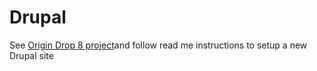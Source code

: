 # Drupal

See [Origin Drop 8 project](https://github.com/origindesign/origin-drop-8)and follow read me instructions to setup a new Drupal site

